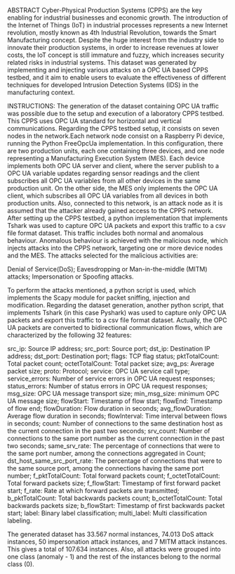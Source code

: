 ABSTRACT 
Cyber-Physical Production Systems (CPPS) are the key enabling for industrial businesses and economic growth. The introduction of the Internet of Things (IoT) in industrial processes represents a new Internet revolution, mostly known as 4th Industrial Revolution, towards the Smart Manufacturing concept. Despite the huge interest from the industry side to innovate their production systems, in order to increase revenues at lower costs, the IoT concept is still immature and fuzzy, which increases security related risks in industrial systems. This dataset was generated by implementing and injecting various attacks on a OPC UA based CPPS testbed, and it aim to enable users to evaluate the effectiveness of different techniques for developed Intrusion Detection Systems (IDS) in the manufacturing context.

INSTRUCTIONS: 
The generation of the dataset containing OPC UA traffic was possible due to the setup and execution of a laboratory CPPS testbed. This CPPS uses OPC UA standard for horizontal and vertical communications.
Regarding the CPPS testbed setup, it consists on seven nodes in the network.Each network node consist on a Raspberry Pi device, running the Python FreeOpcUa implementation. In this configuration, there are two production units, each one containing three devices, and one node representing a Manufacturing Execution System (MES). Each device implements both OPC UA server and client, where the server publish to a OPC UA variable updates regarding sensor readings and the client subscribes all OPC UA variables from all other devices in the same production unit. On the other side, the MES only implements the OPC UA client, which subscribes all OPC UA variables from all devices in both production units. Also, connected to this network, is an attack node as it is assumed that the attacker already gained access to the CPPS network.
After setting up the CPPS testbed, a python implementation that implements Tshark was used to capture OPC UA packets and export this traffic to a csv file format dataset. This traffic includes both normal and anomalous behaviour. Anomalous behaviour is achieved with the malicious node, which injects attacks into the CPPS network, targeting one or more device nodes and the MES. The attacks selected for the malicious activities are:

Denial of Service(DoS);
Eavesdropping or Man-in-the-middle (MITM) attacks;
Impersonation or Spoofing attacks.
 

To perform the attacks mentioned, a python script is used, which implements the Scapy module for packet sniffing, injection and modification. Regarding the dataset generation, another python script, that implements Tshark (in this case Pyshark) was used to capture only OPC UA packets and export this traffic to a csv file format dataset. Actually, the OPC UA packets are converted to bidirectional communication flows, which are characterized by the following 32 features:

src_ip: Source IP address;
src_port: Source port;
dst_ip: Destination IP address;
dst_port: Destination port;
flags: TCP flag status;
pktTotalCount: Total packet count;
octetTotalCount: Total packet size;
avg_ps: Average packet size;
proto: Protocol;
service: OPC UA service call type;
service_errors: Number of service errors in OPC UA request responses;
status_errors: Number of status errors in OPC UA request responses;
msg_size: OPC UA message transport size;
min_msg_size: minimum OPC UA message size;
flowStart: Timestamp of flow start;
flowEnd: Timestamp of flow end;
flowDuration: Flow duration in seconds;
avg_flowDuration: Average flow duration in seconds;
flowInterval: Time interval between flows in seconds;
count: Number of connections to the same destination host as the current connection in the past two seconds;
srv_count: Number of connections to the same port number as the current connection in the past two seconds;
same_srv_rate: The percentage of connections that were to the same port number, among the connections aggregated in Count;
dst_host_same_src_port_rate: The percentage of connections that were to the same source port, among the connections having the same port number;
f_pktTotalCount: Total forward packets count;
f_octetTotalCount: Total forward packets size;
f_flowStart: Timestamp of first forward packet start;
f_rate: Rate at which forward packets are transmitted;
b_pktTotalCount: Total backwards packets count;
b_octetTotalCount: Total backwards packets size;
b_flowStart: Timestamp of first backwards packet start;
label: Binary label classification;
multi_label: Multi classification labeling.
 

The generated dataset has 33.567 normal instances, 74.013 DoS attack instances, 50 impersonation attack instances, and 7 MITM attack instances. This gives a total of 107.634 instances. Also, all attacks were grouped into one class (anomaly - 1) and the rest of the instances belong to the normal class (0).